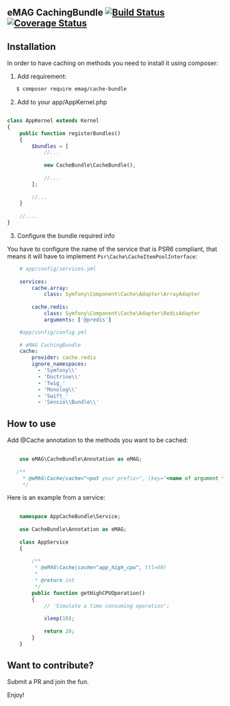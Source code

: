 eMAG CachingBundle [![Build Status](https://travis-ci.org/eMAGTechLabs/cachebundle.svg?branch=master)](https://travis-ci.org/eMAGTechLabs/cachebundle)  [![Coverage Status](https://coveralls.io/repos/github/eMAGTechLabs/cachebundle/badge.svg?branch=master)](https://coveralls.io/github/eMAGTechLabs/cachebundle?branch=master)
----

## Installation

In order to have caching on methods you need to install it using composer:

1. Add requirement:
    
```bash
   $ composer require emag/cache-bundle
```
    
2. Add to your app/AppKernel.php
    
```php

class AppKernel extends Kernel
{
    public function registerBundles()
    {
        $bundles = [
            //...
            
            new CacheBundle\CacheBundle(),
            
            //...
        ];
        
        //...
    }
 
    //....
}
```

3. Configure the bundle required info

You have to configure the name of the service that is PSR6 compliant, that means it will have to implement `Psr\Cache\CacheItemPoolInterface`:

```yml
    # app/config/services.yml
    
    services:
        cache.array:
            class: Symfony\Component\Cache\Adapter\ArrayAdapter
            
        cache.redis:
            class: Symfony\Component\Cache\Adapter\RedisAdapter
            arguments: ['@predis']
```

```yml
    #app/config/config.yml
    
    # eMAG CachingBundle
    cache:
        provider: cache.redis
        ignore_namespaces:
          - 'Symfony\\'
          - 'Doctrine\\'
          - 'Twig_'
          - 'Monolog\\'
          - 'Swift_'
          - 'Sensio\\Bundle\\'
```


## How to use

Add @Cache annotation to the methods you want to be cached:


```php
    
    use eMAG\CacheBundle\Annotation as eMAG;
    
   /**
     * @eMAG\Cache(cache="<put your prefix>", [key="<name of argument to include in cache key separated by comma>",  [ttl=600, [reset=true ]]])
     */
```

Here is an example from a service:

```php
    
    namespace AppCacheBundle\Service;
    
    use CacheBundle\Annotation as eMAG;
    
    class AppService
    {
        
        /**
         * @eMAG\Cache(cache="app_high_cpu", ttl=60)
         *
         * @return int
         */
        public function getHighCPUOperation()
        {
            // 'Simulate a time consuming operation';
            
            sleep(10);
    
            return 20;
        }
    }
```

## Want to contribute?

Submit a PR and join the fun.


Enjoy!